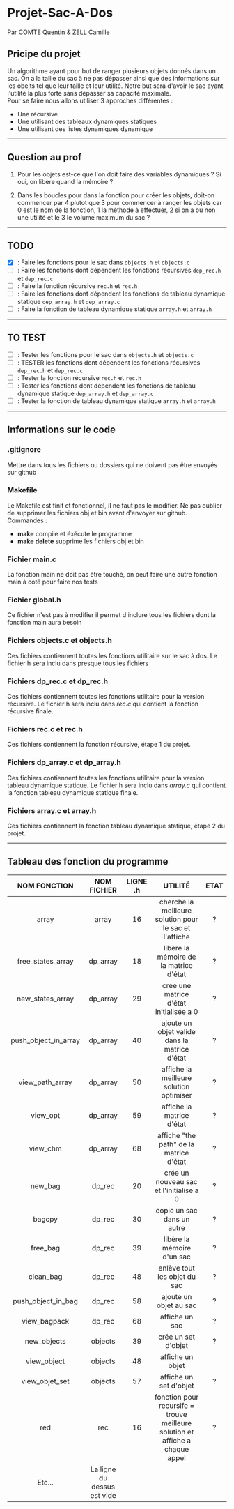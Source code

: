 # Projet-Sac-A-Dos
Par COMTE Quentin & ZELL Camille

## Pricipe du projet
Un algorithme ayant pour but de ranger plusieurs objets donnés dans un sac. On a la taille du sac à ne pas dépasser ainsi que des informations sur les obejts tel que leur taille et leur utilité. Notre but sera d'avoir le sac ayant l'utilité la plus forte sans dépasser sa capacité maximale.  
Pour se faire nous allons utiliser 3 approches différentes :   
* Une récursive
* Une utilisant des tableaux dynamiques statiques
* Une utilisant des listes dynamiques dynamique

--------------------------------------------------

## Question au prof
1. Pour les objets est-ce que l'on doit faire des variables dynamiques ? Si oui, on libère quand la mémoire ?   

2. Dans les boucles pour dans la fonction pour créer les objets, doit-on commencer par 4 plutot que 3 pour commencer à ranger les objets car 0 est le nom de la fonction, 1 la méthode à effectuer, 2 si on a ou non une utilité et le 3 le volume maximum du sac ?  

--------------------------------------------------

## TODO
- [X] : Faire les fonctions pour le sac dans `objects.h` et `objects.c`
- [ ] : Faire les fonctions dont dépendent les fonctions récursives `dep_rec.h` et `dep_rec.c`
- [ ] : Faire la fonction récursive `rec.h` et `rec.h`
- [ ] : Faire les fonctions dont dépendent les fonctions de tableau dynamique statique `dep_array.h` et `dep_array.c`
- [ ] : Faire la fonction de tableau dynamique statique `array.h` et `array.h`

--------------------------------------------------

## TO TEST
- [ ] : Tester les fonctions pour le sac dans `objects.h` et `objects.c`
- [ ] : TESTER les fonctions dont dépendent les fonctions récursives `dep_rec.h` et `dep_rec.c`
- [ ] : Tester la fonction récursive `rec.h` et `rec.h`
- [ ] : Tester les fonctions dont dépendent les fonctions de tableau dynamique statique `dep_array.h` et `dep_array.c`
- [ ] : Tester la fonction de tableau dynamique statique `array.h` et `array.h`

--------------------------------------------------

## Informations sur le code 

### .gitignore
Mettre dans tous les fichiers ou dossiers qui ne doivent pas être envoyés sur github

### Makefile
Le Makefile est finit et fonctionnel, il ne faut pas le modifier. Ne pas oublier de supprimer les fichiers obj et bin avant d'envoyer sur github.  
Commandes :  
- **make** compile et éxécute le programme  
- **make delete** supprime les fichiers obj et bin  

### Fichier main.c
La fonction main ne doit pas être touché, on peut faire une autre fonction main à coté pour faire nos tests  

### Fichier global.h
Ce fichier n'est pas à modifier il permet d'inclure tous les fichiers dont la fonction main aura besoin  

### Fichiers objects.c et objects.h
Ces fichiers contiennent toutes les fonctions utilitaire sur le sac à dos. Le fichier h sera inclu dans presque tous les fichiers  

### Fichiers dp_rec.c et dp_rec.h 
Ces fichiers contiennent toutes les fonctions utilitaire pour la version récursive. Le fichier h sera inclu dans *rec.c* qui contient la fonction récursive finale.  

### Fichiers rec.c et rec.h
Ces fichiers contiennent la fonction récursive, étape 1 du projet.  

### Fichiers dp_array.c et dp_array.h 
Ces fichiers contiennent toutes les fonctions utilitaire pour la version tableau dynamique statique. Le fichier h sera inclu dans *array.c* qui contient la fonction tableau dynamique statique finale.  

### Fichiers array.c et array.h
Ces fichiers contiennent la fonction tableau dynamique statique, étape 2 du projet.  

---------------------------------------------------------

## Tableau des fonction du programme

| NOM FONCTION  | NOM FICHIER | LIGNE .h | UTILITÉ | ETAT |
|:------:|:------:|:------:|:------:|:------:|
|array|array|16|cherche la meilleure solution pour le sac et l'affiche|?|
|free_states_array|dp_array|18|libère la mémoire de la matrice d'état|?|
|new_states_array|dp_array|29|crée une matrice d'état initialisée a 0|?|
|push_object_in_array|dp_array|40|ajoute un objet valide dans la matrice d'état|?|
|view_path_array|dp_array|50|affiche la meilleure solution optimiser|?|
|view_opt|dp_array|59|affiche la matrice d'état|?|
|view_chm|dp_array|68|affiche "the path" de la matrice d'état|?|
|new_bag|dp_rec|20|crée un nouveau sac et l'initialise a 0|?|
|bagcpy|dp_rec|30|copie un sac dans un autre|?|
|free_bag|dp_rec|39|libère la mémoire d'un sac|?|
|clean_bag|dp_rec|48|enlève tout les objet du sac|?|
|push_object_in_bag|dp_rec|58|ajoute un objet au sac|?|
|view_bagpack|dp_rec|68|affiche un sac|?|
|new_objects|objects|39|crée un set d'objet|?|
|view_object|objects|48|affiche un objet|
|view_objet_set|objects|57|affiche un set d'objet|?|
|red|rec|16|fonction pour recursife = trouve meilleure solution et affiche a chaque appel|?|
| Etc...| La ligne du dessus est vide|
